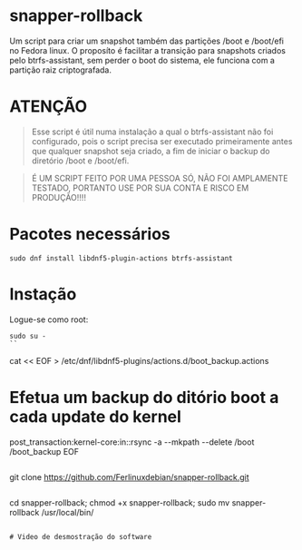 # snapper-rollback
Um script para criar um snapshot também das partições /boot e /boot/efi no Fedora linux. 
O proposíto é facilitar a transição para snapshots criados pelo btrfs-assistant, sem perder
o boot do sistema, ele funciona com a partição raiz criptografada.

# ATENÇÃO
> Esse script é útil numa instalação a qual o btrfs-assistant não foi configurado, pois o script precisa ser executado primeiramente antes que qualquer 
snapshot seja criado, a fim de iniciar o backup do diretório /boot e /boot/efi.

> É UM SCRIPT FEITO POR UMA PESSOA SÓ, NÃO FOI AMPLAMENTE TESTADO, PORTANTO USE POR SUA CONTA E RISCO EM PRODUÇÃO!!!!

# Pacotes necessários 
```
sudo dnf install libdnf5-plugin-actions btrfs-assistant
```

# Instação 
Logue-se como root:
```
sudo su -
``

```
cat << EOF > /etc/dnf/libdnf5-plugins/actions.d/boot_backup.actions
# Efetua um backup do ditório boot a cada update do kernel
post_transaction:kernel-core:in::rsync -a --mkpath --delete /boot /boot_backup
EOF
```
```
git clone https://github.com/Ferlinuxdebian/snapper-rollback.git
```

```
cd snapper-rollback; chmod +x snapper-rollback; sudo mv snapper-rollback /usr/local/bin/
```

# Video de desmostração do software

